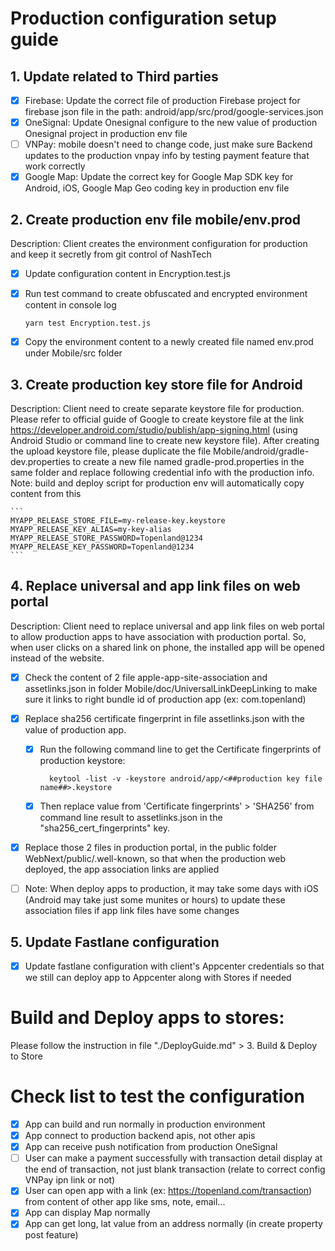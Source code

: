 # Production configuration setup guide

## 1. Update related to Third parties

- [x] Firebase: Update the correct file of production Firebase project for firebase json file in the path: android/app/src/prod/google-services.json
- [x] OneSignal: Update Onesignal configure to the new value of production Onesignal project in production env file
- [ ] VNPay: mobile doesn't need to change code, just make sure Backend updates to the production vnpay info by testing payment feature that work correctly
- [x] Google Map: Update the correct key for Google Map SDK key for Android, iOS, Google Map Geo coding key in production env file

## 2. Create production env file mobile/env.prod

Description: Client creates the environment configuration for production and keep it secretly from git control of NashTech

- [x] Update configuration content in Encryption.test.js
- [x] Run test command to create obfuscated and encrypted environment content in console log

  ```
  yarn test Encryption.test.js
  ```

- [x] Copy the environment content to a newly created file named env.prod under Mobile/src folder

## 3. Create production key store file for Android

Description: Client need to create separate keystore file for production. Please refer to official guide of Google to create keystore file at the link https://developer.android.com/studio/publish/app-signing.html (using Android Studio or command line to create new keystore file).
After creating the upload keystore file, please duplicate the file Mobile/android/gradle-dev.properties to create a new file named gradle-prod.properties in the same folder and replace following credential info with the production info.
Note: build and deploy script for production env will automatically copy content from this

    ```
    MYAPP_RELEASE_STORE_FILE=my-release-key.keystore
    MYAPP_RELEASE_KEY_ALIAS=my-key-alias
    MYAPP_RELEASE_STORE_PASSWORD=Topenland@1234
    MYAPP_RELEASE_KEY_PASSWORD=Topenland@1234
    ```

## 4. Replace universal and app link files on web portal

Description: Client need to replace universal and app link files on web portal to allow production apps to have association with production portal. So, when user clicks on a shared link on phone, the installed app will be opened instead of the website.

- [x] Check the content of 2 file apple-app-site-association and assetlinks.json in folder Mobile/doc/UniversalLinkDeepLinking to make sure it links to right bundle id of production app (ex: com.topenland)
- [x] Replace sha256 certificate fingerprint in file assetlinks.json with the value of production app.

  - [x] Run the following command line to get the Certificate fingerprints of production keystore:

    ```
      keytool -list -v -keystore android/app/<##production key file name##>.keystore
    ```

  - [x] Then replace value from 'Certificate fingerprints' > 'SHA256' from command line result to assetlinks.json in the "sha256_cert_fingerprints" key.

- [x] Replace those 2 files in production portal, in the public folder WebNext/public/.well-known, so that when the production web deployed, the app association links are applied
- [ ] Note: When deploy apps to production, it may take some days with iOS (Android may take just some munites or hours) to update these association files if app link files have some changes

## 5. Update Fastlane configuration

- [x] Update fastlane configuration with client's Appcenter credentials so that we still can deploy app to Appcenter along with Stores if needed

# Build and Deploy apps to stores:

Please follow the instruction in file "./DeployGuide.md" > 3. Build & Deploy to Store

# Check list to test the configuration

- [x] App can build and run normally in production environment
- [x] App connect to production backend apis, not other apis
- [x] App can receive push notification from production OneSignal
- [ ] User can make a payment successfully with transaction detail display at the end of transaction, not just blank transaction (relate to correct config VNPay ipn link or not)
- [x] User can open app with a link (ex: https://topenland.com/transaction) from content of other app like sms, note, email...
- [x] App can display Map normally
- [x] App can get long, lat value from an address normally (in create property post feature)
